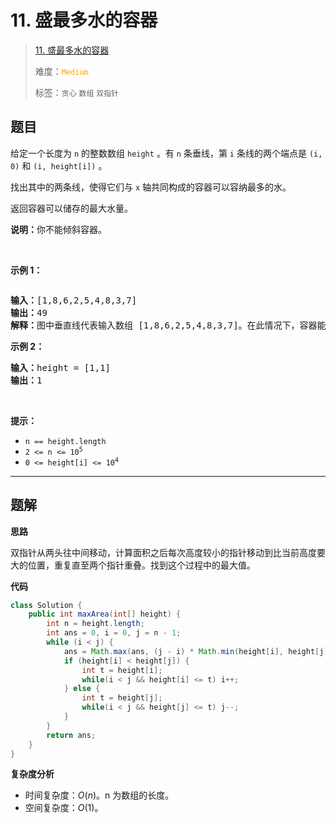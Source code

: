 # 11. 盛最多水的容器

> [11. 盛最多水的容器](https://leetcode.cn/problems/container-with-most-water/)
>
> 难度：<font color=orange>`Medium`</font>
>
> 标签：`贪心` `数组` `双指针`

## 题目

<p>给定一个长度为 <code>n</code> 的整数数组&nbsp;<code>height</code>&nbsp;。有&nbsp;<code>n</code>&nbsp;条垂线，第 <code>i</code> 条线的两个端点是&nbsp;<code>(i, 0)</code>&nbsp;和&nbsp;<code>(i, height[i])</code>&nbsp;。</p>

<p>找出其中的两条线，使得它们与&nbsp;<code>x</code>&nbsp;轴共同构成的容器可以容纳最多的水。</p>

<p>返回容器可以储存的最大水量。</p>

<p><strong>说明：</strong>你不能倾斜容器。</p>

<p>&nbsp;</p>

<p><strong>示例 1：</strong></p>

<p><img alt="" src="https://aliyun-lc-upload.oss-cn-hangzhou.aliyuncs.com/aliyun-lc-upload/uploads/2018/07/25/question_11.jpg" /></p>

<pre>
<strong>输入：</strong>[1,8,6,2,5,4,8,3,7]
<strong>输出：</strong>49 
<strong>解释：</strong>图中垂直线代表输入数组 [1,8,6,2,5,4,8,3,7]。在此情况下，容器能够容纳水（表示为蓝色部分）的最大值为&nbsp;49。</pre>

<p><strong>示例 2：</strong></p>

<pre>
<strong>输入：</strong>height = [1,1]
<strong>输出：</strong>1
</pre>

<p>&nbsp;</p>

<p><strong>提示：</strong></p>

<ul>
	<li><code>n == height.length</code></li>
	<li><code>2 &lt;= n &lt;= 10<sup>5</sup></code></li>
	<li><code>0 &lt;= height[i] &lt;= 10<sup>4</sup></code></li>
</ul>


--------------------

## 题解

**思路**

双指针从两头往中间移动，计算面积之后每次高度较小的指针移动到比当前高度要大的位置，重复直至两个指针重叠。找到这个过程中的最大值。

**代码**

```java
class Solution {
    public int maxArea(int[] height) {
        int n = height.length;
        int ans = 0, i = 0, j = n - 1;
        while (i < j) {
            ans = Math.max(ans, (j - i) * Math.min(height[i], height[j]));
            if (height[i] < height[j]) {
                int t = height[i];
                while(i < j && height[i] <= t) i++; 
            } else {
                int t = height[j];
                while(i < j && height[j] <= t) j--;
            }
        }
        return ans;
    }
}
```

**复杂度分析**

- 时间复杂度：$O(n)$。n 为数组的长度。
- 空间复杂度：$O(1)$。
